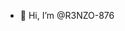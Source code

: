 - 👋 Hi, I’m @R3NZO-876

<!---
R3NZO-876/R3NZO-876 is a ✨ special ✨ repository because its `README.md` (this file) appears on your GitHub profile.
You can click the Preview link to take a look at your changes.
--->
